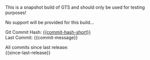 This is a snapshot build of GTS and should only be used for testing purposes!

No support will be provided for this build...

Git Commit Hash: [{{commit-hash-short}}](https://github.com/NickImpact/GTS/commit/{{commit-hash}})  
Last Commit: {{commit-message}}

All commits since last release:   
{{since-last-release}}